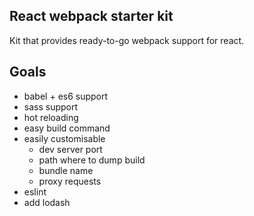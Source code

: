 ## React webpack starter kit
Kit that provides ready-to-go webpack support for react.

## Goals
- babel + es6 support
- sass support
- hot reloading
- easy build command
- easily customisable
	- dev server port
	- path where to dump build
	- bundle name
	- proxy requests
- eslint
- add lodash